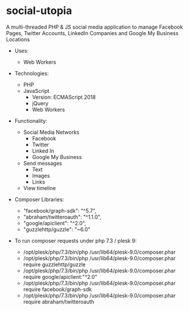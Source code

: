 # social-utopia
A multi-threaded PHP & JS social media application to manage Facebook Pages, Twitter Accounts, LinkedIn Companies and Google My Business Locations

- Uses:
    - Web Workers

- Technologies:
    - PHP
    - JavaScript
        - Version: ECMAScript 2018
        - jQuery
        - Web Workers

- Functionality:
    - Social Media Networks
        - Facebook
        - Twitter
        - Linked In
        - Google My Business
    - Send messages
        - Text
        - Images
        - Links
    - View timeline

- Composer Libraries:
    - "facebook/graph-sdk": "^5.7",
    - "abraham/twitteroauth": "^1.1.0",
    - "google/apiclient": "^2.0",
    - "guzzlehttp/guzzle": "~6.0"

- To run composer requests under php 7.3 / plesk 9:
    - /opt/plesk/php/7.3/bin/php /usr/lib64/plesk-9.0/composer.phar
    - /opt/plesk/php/7.3/bin/php /usr/lib64/plesk-9.0/composer.phar require guzzlehttp/guzzle
    - /opt/plesk/php/7.3/bin/php /usr/lib64/plesk-9.0/composer.phar require google/apiclient:"^2.0"
    - /opt/plesk/php/7.3/bin/php /usr/lib64/plesk-9.0/composer.phar require facebook/graph-sdk
    - /opt/plesk/php/7.3/bin/php /usr/lib64/plesk-9.0/composer.phar  require abraham/twitteroauth